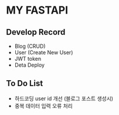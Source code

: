 # MY FASTAPI

## Develop Record
- Blog (CRUD)
- User (Create New User)
- JWT token
- Deta Deploy

## To Do List
- 하드코딩 user id 개선 (블로그 포스트 생성시)
- 중복 데이터 입력 오류 처리

